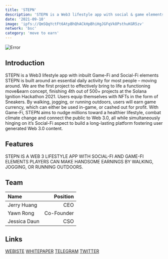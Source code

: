 ```yaml
---
title: 'STEPN'
description: 'STEPN is a Web3 lifestyle app with social & game elements.'
date: '2021-09-10'
image: 'ipfs://QmSQqYctFt6AtpBhQhACkHpBhiHgJGFqVk8PsthuKGR5zv'
network: 'bsc'
category: 'move to earn'
---
```


![Error](ipfs://QmWQYxeQcZ4hL3Qa7Uae4VSXqkgwnKar4RjPA1WzhbzMnn)

## Introduction
STEPN is a Web3 lifestyle app with inbuilt Game-Fi and Social-Fi elements STEPN is built around an essential daily activity for most people – moving around. We are the first project to effectively bring to life a functioning move&earn concept, finishing 4th out of 500+ projects at the Solana Ignition Hackathon 2021. Users equip themselves with NFTs in the form of Sneakers. By walking, jogging, or running outdoors, users will earn game currency, which can either be used in-game, or cashed out for profit. With Game-Fi, STEPN aims to nudge millions toward a healthier lifestyle, combat climate change and connect the public to Web 3.0, all while simultaneously hinging on it’s Social-Fi aspect to build a long-lasting platform fostering user generated Web 3.0 content.

## Features
STEPN IS A WEB 3 LIFESTYLE APP WITH SOCIAL-FI AND GAME-FI ELEMENTS PLAYERS CAN MAKE HANDSOME EARNINGS BY WALKING, JOGGING, OR RUNNING OUTDOORS.

## Team

| Name  |  Position |
|:---|---:|
| Jerry Huang | CEO |
|Yawn Rong| Co-Founder |
|Jessica Daun | CSO|


## Links

[WEBISTE](https://www.stepn.com/)
[WHITEPAPER](https://whitepaper.stepn.com/)
[TELEGRAM](https://t.me/STEPNofficial)
[TWITTER](https://twitter.com/STEPNofficial)